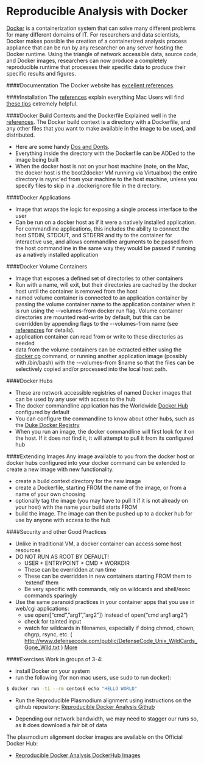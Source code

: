 Reproducible Analysis with Docker
===============================
[Docker](http://www.docker.com) is a containerization system that can solve many different problems for many different
domains of IT. For researchers and data scientists, Docker makes possible the creation of a containerized analysis
process appliance that can be run by any researcher on any server hosting the Docker runtime.  Using the triangle of
network accessible data, source code, and Docker images, researchers can now produce a completely reproducible
runtime that processes their specific data to produce their specific results and figures.

####Documentation
The Docker website has [excellent references](https://docs.docker.com/reference).

####Installation
The [references](https://docs.docker.com/reference/#installation) explain everything
Mac Users will find [these tips](http://viget.com/extend/how-to-use-docker-on-os-x-the-missing-guide) extremely helpful.

####Docker Build Contexts and the Dockerfile
Explained well in the [references](https://docs.docker.com/reference/builder/).
The Docker build context is a directory with a Dockerfile, and any other files that you want
to make available in the image to be used, and distributed.
+ Here are some handy [Dos and Donts](http://devo.ps/blog/docker-dos-and-donts/).
+ Everything inside the directory with the Dockerfile can be ADDed to the image being built
+ When the docker host is not on your host machine (note, on the Mac, the docker host is the
boot2docker VM running via Virtualbox) the entire directory is rsync'ed from your machine to the
host machine, unless you specify files to skip in a .dockerignore file in the directory.

####Docker Applications
+ Image that wraps the logic for exposing a single process interface to the user
+ Can be run on a docker host as if it were a natively installed application.  For commandline
applications, this includes the ability to connect the host STDIN, STDOUT, and STDERR and
tty to the container for interactive use, and allows commandline arguments to be passed
from the host commandline in the same way they would be passed if running as a natively
installed application

####Docker Volume Containers
+ Image that exposes a defined set of directories to other containers
+ Run with a name, will exit, but their directories are cached by the docker host until the container is removed from the host
+ named volume container is connected to an application container by passing the volume container name to the application container
when it is run using the --volumes-from docker run flag.  Volume container directories are mounted read-write by default, but this can be
overridden by appending flags to the --volumes-from name (see [referencres](https://docs.docker.com/reference/run/#volume-shared-filesystems) for details).
+ application container can read from or write to these directories as needed
+ data from the volume containers can be extracted either using the [docker cp](https://docs.docker.com/reference/commandline/cli/#cp) command, or running
another application image (possibly with /bin/bash) with the --volumes-from $name so that the files can be selectively copied and/or processed into the local host path.

####Docker Hubs
+ These are network accessible registries of named Docker images that can be used by any user with access to the hub
+ The docker commandline application has the Worldwide [Docker Hub](https://hub.docker.com) configured by default
+ You can configure the commandline to know about other hubs, such as the [Duke Docker Registry](http://sites.duke.edu/docker/dukes-docker-image-repository/)
+ When you run an image, the docker commandline will first look for it on the host. If it does not find it, it will attempt to pull it from its configured hub

####Extending Images
Any image available to you from the docker host or docker hubs configured into your docker command can be extended to create a new image with new functionality.

+ create a build context directory for the new image
+ create a Dockerfile, starting FROM the name of the image, or from a name of your own choosing
+ optionally tag the image (you may have to pull it if it is not already on your host) with the name your build starts FROM
+ build the image.  The image can then be pushed up to a docker hub for use by anyone with access to the hub

####Security and other Good Practices
+ Unlike in traditional VM, a docker container can access some host resources
+ DO NOT RUN AS ROOT BY DEFAULT!
   +  USER + ENTRYPOINT + CMD + WORKDIR
   + These can be overridden at run time
   + These can be overridden in new containers starting FROM them to ‘extend’ them
   + Be very specific with commands, rely on wildcards and shell/exec commands sparingly
+ Use the same paranoid practices in your container apps that you use in web/cgi applications:
   + use open([“cmd”,”arg1”,”arg2”]) instead of open(“cmd arg1 arg2”)
   + check for tainted input
   + watch for wildcards in filenames, especially if doing chmod, chown, chgrp, rsync, etc. ( http://www.defensecode.com/public/DefenseCode_Unix_WildCards_Gone_Wild.txt )
[More](http://opensource.com/business/14/9/security-for-docker)

####Exercises
Work in groups of 3-4:
+ install Docker on your system
+ run the following (for non mac users, use sudo to run docker):
```bash
$ docker run -ti --rm centos6 echo "HELLO WORLD"
```
+ Run the Reproducible Plasmodium alignment using instructions on the github repository:
[Reproducible Docker Analysis Github](https://github.com/dmlond/docker_bwa_aligner)

* Depending our network bandwidth, we may need to stagger our runs so, as it does download a fair bit of data

The plasmodium alignment docker images are available on the Official Docker Hub:
+ [Reproducible Docker Analysis DockerHub Images](https://registry.hub.docker.com/u/dmlond)
